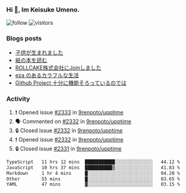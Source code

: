 ### Hi 👋, Im Keisuke Umeno.

<!--
**9renpoto/9renpoto** is a ✨ _special_ ✨ repository because its `README.md` (this file) appears on your GitHub profile.

Here are some ideas to get you started:

- 🔭 I’m currently working on ...
- 🌱 I’m currently learning ...
- 👯 I’m looking to collaborate on ...
- 🤔 I’m looking for help with ...
- 💬 Ask me about ...
- 📫 How to reach me: ...
- 😄 Pronouns: ...
- ⚡ Fun fact: ...
-->

![follow](https://img.shields.io/github/followers/9renpoto?label=Follow&style=social)
![visitors](https://komarev.com/ghpvc/?username=9renpoto&label=Profile%20views&color=0e75b6&style=flat)

### Blogs posts

<!-- BLOG-POST-LIST:START -->
- [子供が生まれました](https://9renpoto.win/entry/2024/04/18/hello-world)
- [紙の本を読む](https://9renpoto.win/entry/2024/02/25/reading-papar-book)
- [ROLLCAKE株式会社にJoinしました](https://9renpoto.win/entry/2024/02/11/join)
- [eza のあるカラフルな生活](https://9renpoto.win/entry/2024/02/01/eza)
- [Github Project 十分に機能そろっているのでは](https://9renpoto.win/entry/2024/01/14/gh-projects)
<!-- BLOG-POST-LIST:END -->

### Activity

<!--START_SECTION:activity-->
1. ❗ Opened issue [#2333](https://github.com/9renpoto/upptime/issues/2333) in [9renpoto/upptime](https://github.com/9renpoto/upptime)
2. 🗣 Commented on [#2332](https://github.com/9renpoto/upptime/issues/2332#issuecomment-2116000171) in [9renpoto/upptime](https://github.com/9renpoto/upptime)
3. 🔒 Closed issue [#2332](https://github.com/9renpoto/upptime/issues/2332) in [9renpoto/upptime](https://github.com/9renpoto/upptime)
4. ❗ Opened issue [#2332](https://github.com/9renpoto/upptime/issues/2332) in [9renpoto/upptime](https://github.com/9renpoto/upptime)
5. 🔒 Closed issue [#2331](https://github.com/9renpoto/upptime/issues/2331) in [9renpoto/upptime](https://github.com/9renpoto/upptime)
<!--END_SECTION:activity-->

<!--START_SECTION:waka-->

```txt
TypeScript   11 hrs 12 mins  ███████████░░░░░░░░░░░░░░   44.12 %
JavaScript   10 hrs 37 mins  ██████████▒░░░░░░░░░░░░░░   41.83 %
Markdown     1 hr 4 mins     █░░░░░░░░░░░░░░░░░░░░░░░░   04.20 %
Other        55 mins         █░░░░░░░░░░░░░░░░░░░░░░░░   03.65 %
YAML         47 mins         ▓░░░░░░░░░░░░░░░░░░░░░░░░   03.15 %
```

<!--END_SECTION:waka-->

